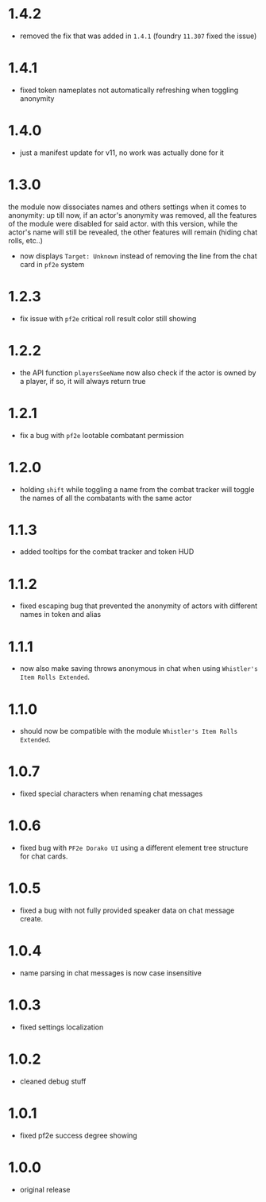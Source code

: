 # 1.4.2

-   removed the fix that was added in `1.4.1` (foundry `11.307` fixed the issue)

# 1.4.1

-   fixed token nameplates not automatically refreshing when toggling anonymity

# 1.4.0

-   just a manifest update for v11, no work was actually done for it

# 1.3.0

the module now dissociates names and others settings when it comes to anonymity: up till now, if an actor's anonymity was removed, all the features of the module were disabled for said actor. with this version, while the actor's name will still be revealed, the other features will remain (hiding chat rolls, etc..)

-   now displays `Target: Unknown` instead of removing the line from the chat card in `pf2e` system

# 1.2.3

-   fix issue with `pf2e` critical roll result color still showing

# 1.2.2

-   the API function `playersSeeName` now also check if the actor is owned by a player, if so, it will always return true

# 1.2.1

-   fix a bug with `pf2e` lootable combatant permission

# 1.2.0

-   holding `shift` while toggling a name from the combat tracker will toggle the names of all the combatants with the same actor

# 1.1.3

-   added tooltips for the combat tracker and token HUD

# 1.1.2

-   fixed escaping bug that prevented the anonymity of actors with different names in token and alias

# 1.1.1

-   now also make saving throws anonymous in chat when using `Whistler's Item Rolls Extended`.

# 1.1.0

-   should now be compatible with the module `Whistler's Item Rolls Extended`.

# 1.0.7

-   fixed special characters when renaming chat messages

# 1.0.6

-   fixed bug with `PF2e Dorako UI` using a different element tree structure for chat cards.

# 1.0.5

-   fixed a bug with not fully provided speaker data on chat message create.

# 1.0.4

-   name parsing in chat messages is now case insensitive

# 1.0.3

-   fixed settings localization

# 1.0.2

-   cleaned debug stuff

# 1.0.1

-   fixed pf2e success degree showing

# 1.0.0

-   original release
